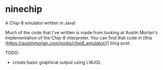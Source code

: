 # ninechip
A Chip-8 emulator written in Java!

Much of the code that I've written is made from looking at Austin Morlan's implementation of the Chip-8 interpreter.
You can find that code in [this (https://austinmorlan.com/posts/chip8_emulator/)] blog post.

TODO:
  - create basic graphical output using LWJGL
 

